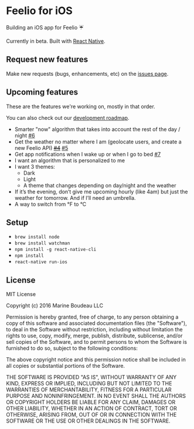 # Feelio for iOS
Building an iOS app for Feelio ☔️

Currently in beta. Built with [React Native](https://facebook.github.io/react-native/).


## Request new features
Make new requests (bugs, enhancements, etc) on the [issues page](https://github.com/marineb/feelio-ios-app/issues).


## Upcoming features
These are the features we're working on, mostly in that order.

You can also check out our [development roadmap](https://github.com/marineb/feelio-ios-app/projects/1).

- Smarter "now" algorithm that takes into account the rest of the day / night [#6](https://github.com/marineb/feelio-ios-app/issues/6)
- Get the weather no matter where I am (geolocate users, and create a new Feelio API) [~~#4~~](https://github.com/marineb/feelio-ios-app/issues/4) [#5](https://github.com/marineb/feelio-ios-app/issues/5)
- Get app notifications when I wake up or when I go to bed [#7](https://github.com/marineb/feelio-ios-app/issues/7)
- I want an algorithm that is personalized to me
- I want 3 themes:
  - Dark
  - Light
  - A theme that changes depending on day/night and the weather
- If it’s the evening, don’t give me upcoming hourly (like 4am) but just the weather for tomorrow. And if I’ll need an umbrella.
- A way to switch from °F to °C

## Setup
- `brew install node`
- `brew install watchman`
- `npm install -g react-native-cli`
- `npm install`
- `react-native run-ios`

## License

MIT License

Copyright (c) 2016 Marine Boudeau LLC

Permission is hereby granted, free of charge, to any person obtaining a copy
of this software and associated documentation files (the "Software"), to deal
in the Software without restriction, including without limitation the rights
to use, copy, modify, merge, publish, distribute, sublicense, and/or sell
copies of the Software, and to permit persons to whom the Software is
furnished to do so, subject to the following conditions:

The above copyright notice and this permission notice shall be included in all
copies or substantial portions of the Software.

THE SOFTWARE IS PROVIDED "AS IS", WITHOUT WARRANTY OF ANY KIND, EXPRESS OR
IMPLIED, INCLUDING BUT NOT LIMITED TO THE WARRANTIES OF MERCHANTABILITY,
FITNESS FOR A PARTICULAR PURPOSE AND NONINFRINGEMENT. IN NO EVENT SHALL THE
AUTHORS OR COPYRIGHT HOLDERS BE LIABLE FOR ANY CLAIM, DAMAGES OR OTHER
LIABILITY, WHETHER IN AN ACTION OF CONTRACT, TORT OR OTHERWISE, ARISING FROM,
OUT OF OR IN CONNECTION WITH THE SOFTWARE OR THE USE OR OTHER DEALINGS IN THE
SOFTWARE.

